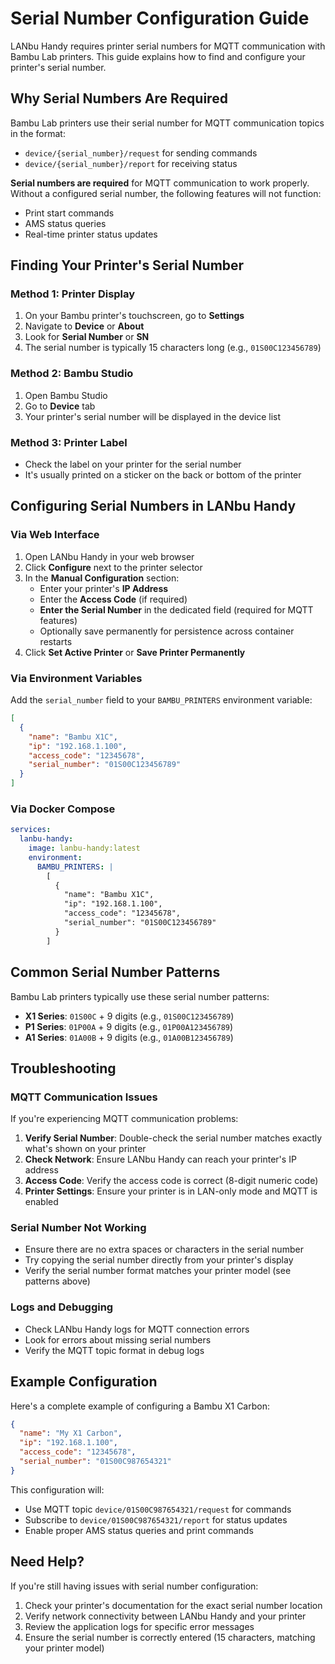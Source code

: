 # Serial Number Configuration Guide

LANbu Handy requires printer serial numbers for MQTT communication with Bambu Lab printers. This guide explains how to find and configure your printer's serial number.

## Why Serial Numbers Are Required

Bambu Lab printers use their serial number for MQTT communication topics in the format:

- `device/{serial_number}/request` for sending commands
- `device/{serial_number}/report` for receiving status

**Serial numbers are required** for MQTT communication to work properly. Without a configured serial number, the following features will not function:

- Print start commands
- AMS status queries
- Real-time printer status updates

## Finding Your Printer's Serial Number

### Method 1: Printer Display

1. On your Bambu printer's touchscreen, go to **Settings**
2. Navigate to **Device** or **About**
3. Look for **Serial Number** or **SN**
4. The serial number is typically 15 characters long (e.g., `01S00C123456789`)

### Method 2: Bambu Studio

1. Open Bambu Studio
2. Go to **Device** tab
3. Your printer's serial number will be displayed in the device list

### Method 3: Printer Label

- Check the label on your printer for the serial number
- It's usually printed on a sticker on the back or bottom of the printer

## Configuring Serial Numbers in LANbu Handy

### Via Web Interface

1. Open LANbu Handy in your web browser
2. Click **Configure** next to the printer selector
3. In the **Manual Configuration** section:
   - Enter your printer's **IP Address**
   - Enter the **Access Code** (if required)
   - **Enter the Serial Number** in the dedicated field (required for MQTT features)
   - Optionally save permanently for persistence across container restarts
4. Click **Set Active Printer** or **Save Printer Permanently**

### Via Environment Variables

Add the `serial_number` field to your `BAMBU_PRINTERS` environment variable:

```json
[
  {
    "name": "Bambu X1C",
    "ip": "192.168.1.100",
    "access_code": "12345678",
    "serial_number": "01S00C123456789"
  }
]
```

### Via Docker Compose

```yaml
services:
  lanbu-handy:
    image: lanbu-handy:latest
    environment:
      BAMBU_PRINTERS: |
        [
          {
            "name": "Bambu X1C",
            "ip": "192.168.1.100",
            "access_code": "12345678",
            "serial_number": "01S00C123456789"
          }
        ]
```

## Common Serial Number Patterns

Bambu Lab printers typically use these serial number patterns:

- **X1 Series**: `01S00C` + 9 digits (e.g., `01S00C123456789`)
- **P1 Series**: `01P00A` + 9 digits (e.g., `01P00A123456789`)
- **A1 Series**: `01A00B` + 9 digits (e.g., `01A00B123456789`)

## Troubleshooting

### MQTT Communication Issues

If you're experiencing MQTT communication problems:

1. **Verify Serial Number**: Double-check the serial number matches exactly what's shown on your printer
2. **Check Network**: Ensure LANbu Handy can reach your printer's IP address
3. **Access Code**: Verify the access code is correct (8-digit numeric code)
4. **Printer Settings**: Ensure your printer is in LAN-only mode and MQTT is enabled

### Serial Number Not Working

- Ensure there are no extra spaces or characters in the serial number
- Try copying the serial number directly from your printer's display
- Verify the serial number format matches your printer model (see patterns above)

### Logs and Debugging

- Check LANbu Handy logs for MQTT connection errors
- Look for errors about missing serial numbers
- Verify the MQTT topic format in debug logs

## Example Configuration

Here's a complete example of configuring a Bambu X1 Carbon:

```json
{
  "name": "My X1 Carbon",
  "ip": "192.168.1.100",
  "access_code": "12345678",
  "serial_number": "01S00C987654321"
}
```

This configuration will:

- Use MQTT topic `device/01S00C987654321/request` for commands
- Subscribe to `device/01S00C987654321/report` for status updates
- Enable proper AMS status queries and print commands

## Need Help?

If you're still having issues with serial number configuration:

1. Check your printer's documentation for the exact serial number location
2. Verify network connectivity between LANbu Handy and your printer
3. Review the application logs for specific error messages
4. Ensure the serial number is correctly entered (15 characters, matching your printer model)
